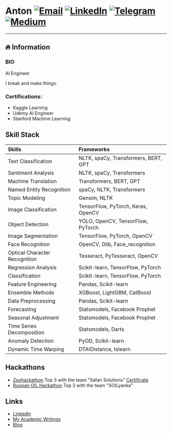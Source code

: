 # Anton <a href="mailto:anton96vice@gmail.com">![Email](https://img.shields.io/badge/Gmail-D14836?style=for-the-badge&logo=gmail&logoColor=white)</a> <a href="https://linkedin.com/in/anton96vice">![LinkedIn](https://img.shields.io/badge/LinkedIn-0077B5?style=for-the-badge&logo=linkedin&logoColor=white)</a> <a href="https://t.me/nucradkillsrats">![Telegram](https://img.shields.io/badge/Telegram-2CA5E0?style=for-the-badge&logo=telegram&logoColor=white)</a> <a href="https://medium.com/@AI_Whisperer">![Medium](https://img.shields.io/badge/Medium-12100E?style=for-the-badge&logo=medium&logoColor=white)</a> 
---
## 🔥 Information

### BIO
AI Engineer

I break and make things. 

### Certifications:
* Kaggle Learning
* Udemy AI Engineer
* Stanford Machine Learning

## Skill Stack
| Skills                       | Frameworks                                       |
| :--------------------------- | :----------------------------------------------- |
| Text Classification          | NLTK, spaCy, Transformers, BERT, GPT              |
| Sentiment Analysis           | NLTK, spaCy, Transformers                        |
| Machine Translation          | Transformers, BERT, GPT                          |
| Named Entity Recognition     | spaCy, NLTK, Transformers                        |
| Topic Modeling               | Gensim, NLTK                                     |
| Image Classification         | TensorFlow, PyTorch, Keras, OpenCV               |
| Object Detection             | YOLO, OpenCV, TensorFlow, PyTorch                |
| Image Segmentation           | TensorFlow, PyTorch, OpenCV                      |
| Face Recognition             | OpenCV, Dlib, Face_recognition                   |
| Optical Character Recognition| Tesseract, PyTesseract, OpenCV                   |
| Regression Analysis          | Scikit-learn, TensorFlow, PyTorch                |
| Classification               | Scikit-learn, TensorFlow, PyTorch                |
| Feature Engineering          | Pandas, Scikit-learn                             |
| Ensemble Methods             | XGBoost, LightGBM, CatBoost                      |
| Data Preprocessing           | Pandas, Scikit-learn                             |
| Forecasting                  | Statsmodels, Facebook Prophet                    |
| Seasonal Adjustment          | Statsmodels, Facebook Prophet                    |
| Time Series Decomposition    | Statsmodels, Darts                               |
| Anomaly Detection            | PyOD, Scikit-learn                               |
| Dynamic Time Warping         | DTAIDistance, tslearn                            |


## Hackathons
* [Zoohackathon](https://zoohackathon-2020-europe.devpost.com/) Top 3 with the team "Safari Solutions" [Certificate](https://github.com/anton96vice/Portfolio/blob/main/imgs/Anton%20Vice.pdf)
* [Russian OIL Hackathon](https://vk.com/onlinehackathon) Top 3 with the team "SOILyanka"


## Links
- [LinkedIn](https://www.linkedin.com/in/anton-vice-89563a180/)
- [My Academic Writings](https://www.linkedin.com/in/anton96vice/detail/recent-activity/posts/)
- [Blog](https://www.medium.com/@AI_Whisperer)
